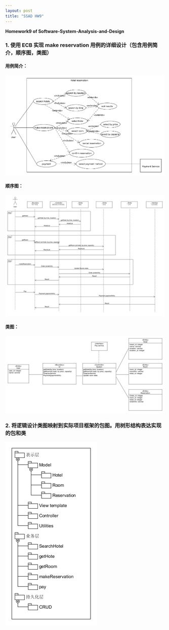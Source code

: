 ```yaml
---
layout: post
title: "SSAD HW9"
---
```

<b>Homework9 of Software-System-Analysis-and-Design</b>

### 1. 使用 ECB 实现 make reservation 用例的详细设计（包含用例简介，顺序图，类图）

#### 用例简介：
![usecase](https://github.com/joece/joece.github.io/blob/master/_includes/hw9/usecase-hw9.png?raw=true)

#### 顺序图：
![usecase](https://github.com/joece/joece.github.io/blob/master/_includes/hw9/uml_Seq.png?raw=true)

#### 类图：
![usecase](https://github.com/joece/joece.github.io/blob/master/_includes/hw9/class.png?raw=true)
  

### 2. 将逻辑设计类图映射到实际项目框架的包图。用树形结构表达实现的包和类 
![usecase](https://github.com/joece/joece.github.io/blob/master/_includes/hw9/Packets.png?raw=true)
